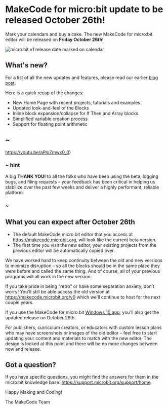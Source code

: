 # MakeCode for micro:bit update to be released October 26th!

Mark your calendars and buy a cake. The new MakeCode for micro:bit editor will be released on **Friday October 26th**!

![micro:bit v1 release date marked on calendar](/static/blog/microbit/v1-release-date/mark-calendar.jpg)

## What's new?

For a list of all the new updates and features, please read our earlier [blog post](/blog/microbit/v1-beta). 

 Here is a quick recap of the changes:
* New Home Page with recent projects, tutorials and examples
* Updated look-and-feel of the Blocks
* Inline block expansion/collapse for If Then and Array blocks
* Simplified variable creation process
* Support for floating point arithmetic

## ~
https://youtu.be/aPloZmwx0_0)

### ~ hint

A big **THANK YOU!** to all the folks who have been using the beta, logging bugs, and filing requests – your feedback has been critical in helping us stabilize over the past few weeks and deliver a highly performant, reliable platform.

### ~

## What you can expect after October 26th

* The default MakeCode micro:bit editor that you access at https://makecode.microbit.org, will look like the current beta version.
* The first time you visit the new editor, your existing projects from the previous editor will be automatically copied over.

We have worked hard to keep continuity between the old and new versions to minimize disruption – so all the blocks should be in the same place they were before and called the same thing. And of course, all of your previous programs will all work in the new version.

If you take pride in being “retro” or have some separation anxiety, don’t worry! You'll still be able access the old version at https://makecode.microbit.org/v0 which we'll continue to host for the next couple years.

If you use the MakeCode for micro:bit [Windows 10 app](http://aka.ms/microbitapp), you'll also get the updated release on October 26th.

For publishers, curriculum creators, or educators with custom lesson plans who may have screenshots or images of the old editor – feel free to start updating your content and materials to match with the new editor. The design is locked at this point and there will be no more changes between now and release.

## Got a question?

If you have specific questions, you might find the answers for them in the micro:bit knowledge base: https://support.microbit.org/support/home. 

Happy Making and Coding!

The MakeCode Team
